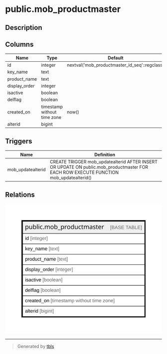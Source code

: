 # public.mob_productmaster

## Description

## Columns

| Name | Type | Default | Nullable | Children | Parents | Comment |
| ---- | ---- | ------- | -------- | -------- | ------- | ------- |
| id | integer | nextval('mob_productmaster_id_seq'::regclass) | false |  |  |  |
| key_name | text |  | true |  |  |  |
| product_name | text |  | true |  |  |  |
| display_order | integer |  | true |  |  |  |
| isactive | boolean |  | true |  |  |  |
| delflag | boolean |  | true |  |  |  |
| created_on | timestamp without time zone | now() | true |  |  |  |
| alterid | bigint |  | true |  |  |  |

## Triggers

| Name | Definition |
| ---- | ---------- |
| mob_updatealterid | CREATE TRIGGER mob_updatealterid AFTER INSERT OR UPDATE ON public.mob_productmaster FOR EACH ROW EXECUTE FUNCTION mob_updatealterid() |

## Relations

![er](public.mob_productmaster.svg)

---

> Generated by [tbls](https://github.com/k1LoW/tbls)
